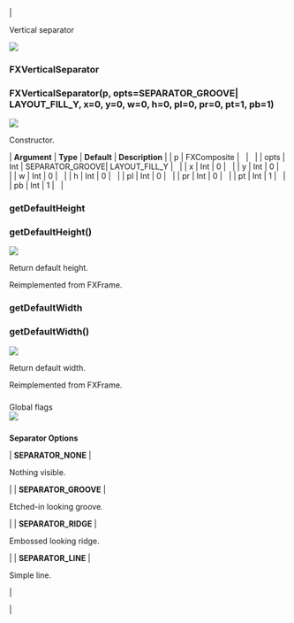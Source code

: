 | 

Vertical separator

![](../SIMACAERefImages/gui-fxverticalseparator.png)

### FXVerticalSeparator

###   

### FXVerticalSeparator(p, opts=SEPARATOR\_GROOVE| LAYOUT\_FILL_Y, x=0, y=0, w=0, h=0, pl=0, pr=0, pt=1, pb=1)  
![](../IconsReference/butix_top_wline.png)

Constructor.

| **Argument** | **Type** | **Default** | **Description** |
| p | FXComposite |   |   |
| opts | Int | SEPARATOR\_GROOVE| LAYOUT\_FILL_Y |   |
| x | Int | 0 |   |
| y | Int | 0 |   |
| w | Int | 0 |   |
| h | Int | 0 |   |
| pl | Int | 0 |   |
| pr | Int | 0 |   |
| pt | Int | 1 |   |
| pb | Int | 1 |   |

### getDefaultHeight

###   

### getDefaultHeight()  
![](../IconsReference/butix_top_wline.png)

Return default height.

Reimplemented from FXFrame.

### getDefaultWidth

###   

### getDefaultWidth()  
![](../IconsReference/butix_top_wline.png)

Return default width.

Reimplemented from FXFrame.

###   
Global flags  
![](../IconsReference/butix_top_wline.png)

### 

**Separator Options**

| **SEPARATOR_NONE** | 

Nothing visible.

 |
| **SEPARATOR_GROOVE** | 

Etched-in looking groove.

 |
| **SEPARATOR_RIDGE** | 

Embossed looking ridge.

 |
| **SEPARATOR_LINE** | 

Simple line.

 |



 |